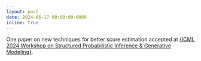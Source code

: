 ```yaml
---
layout: post
date: 2024-06-17 00:00:00-0000
inline: true
---
```


One paper on new techniques for better score estimation accepted at <a href="https://spigmworkshop2024.github.io/">{ICML 2024 Workshop on Structured Probabilistic Inference & Generative Modeling}</a>.
